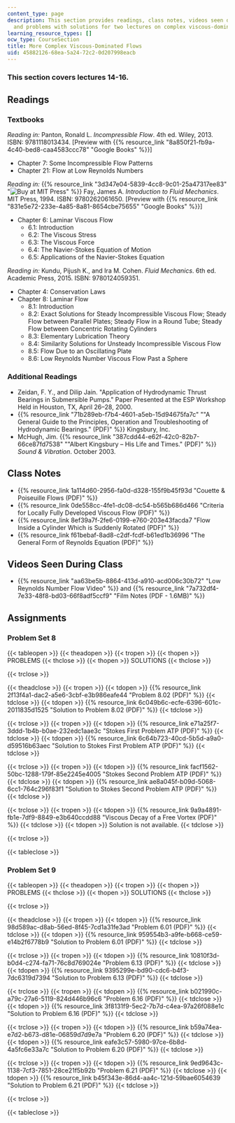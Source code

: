 ```yaml
---
content_type: page
description: This section provides readings, class notes, videos seen during class,
  and problems with solutions for two lectures on complex viscous-dominated flows.
learning_resource_types: []
ocw_type: CourseSection
title: More Complex Viscous-Dominated Flows
uid: 45882126-68ea-5a24-72c2-0d207998eacb
---
```


### This section covers lectures 14-16.

Readings
--------

### Textbooks

_Reading in:_ Panton, Ronald L. _Incompressible Flow_. 4th ed. Wiley, 2013. ISBN: 9781118013434. \[Preview with {{% resource_link "8a850f21-fb9a-4c40-bed8-caa4583ccc78" "Google Books" %}}\]

*   Chapter 7: Some Incompressible Flow Patterns
*   Chapter 21: Flow at Low Reynolds Numbers

_Reading in:_ {{% resource_link "3d347e04-5839-4cc8-9c01-25a47317ee83" "![Buy at MIT Press](/images/mp_logo.gif)" %}} Fay, James A. _Introduction to Fluid Mechanics_. MIT Press, 1994. ISBN: 9780262061650. \[Preview with {{% resource_link "831e5e72-233e-4a85-8a81-8654cbe75655" "Google Books" %}}\]

*   Chapter 6: Laminar Viscous Flow
    *   6.1: Introduction
    *   6.2: The Viscous Stress
    *   6.3: The Viscous Force
    *   6.4: The Navier-Stokes Equation of Motion
    *   6.5: Applications of the Navier-Stokes Equation

_Reading in:_ Kundu, Pijush K., and Ira M. Cohen. _Fluid Mechanics_. 6th ed. Academic Press, 2015. ISBN: 9780124059351.

*   Chapter 4: Conservation Laws
*   Chapter 8: Laminar Flow
    *   8.1: Introduction
    *   8.2: Exact Solutions for Steady Incompressible Viscous Flow; Steady Flow between Parallel Plates; Steady Flow in a Round Tube; Steady Flow between Concentric Rotating Cylinders
    *   8.3: Elementary Lubrication Theory
    *   8.4: Similarity Solutions for Unsteady Incompressible Viscous Flow
    *   8.5: Flow Due to an Oscillating Plate
    *   8.6: Low Reynolds Number Viscous Flow Past a Sphere

### Additional Readings

*   Zeidan, F. Y., and Dilip Jain. "Application of Hydrodynamic Thrust Bearings in Submersible Pumps." Paper Presented at the ESP Workshop Held in Houston, TX, April 26–28, 2000.
*   {{% resource_link "71b289eb-f7b4-4601-a5eb-15d94675fa7c" "\"A General Guide to the Principles, Operation and Troubleshooting of Hydrodynamic Bearings.\" (PDF)" %}} Kingsbury, Inc.
*   McHugh, Jim. {{% resource_link "387cdd44-e62f-42c0-82b7-66ce87fd7538" "\"Albert Kingsbury – His Life and Times.\" (PDF)" %}} _Sound & Vibration_. October 2003.

Class Notes
-----------

*   {{% resource_link 1a114d60-2956-fa0d-d328-155f9b45f93d "Couette & Poiseuille Flows (PDF)" %}}
*   {{% resource_link 0de558cc-4fe1-dc08-dc54-b565b686d466 "Criteria for Locally Fully Developed Viscous Flow (PDF)" %}}
*   {{% resource_link 8ef39a7f-2fe6-0199-e760-203e43facda7 "Flow Inside a Cylinder Which is Suddenly Rotated (PDF)" %}}
*   {{% resource_link f61bebaf-8ad8-c2df-fcdf-b61ed1b36996 "The General Form of Reynolds Equation (PDF)" %}}

Videos Seen During Class
------------------------

*   {{% resource_link "aa63be5b-8864-413d-a910-acd006c30b72" "Low Reynolds Number Flow Video" %}} and {{% resource_link "7a732df4-7e33-48f8-bd03-66f8adf5ccf9" "Film Notes (PDF - 1.6MB)" %}}

Assignments
-----------

### Problem Set 8

{{< tableopen >}}
{{< theadopen >}}
{{< tropen >}}
{{< thopen >}}
PROBLEMS
{{< thclose >}}
{{< thopen >}}
SOLUTIONS
{{< thclose >}}

{{< trclose >}}

{{< theadclose >}}
{{< tropen >}}
{{< tdopen >}}
{{% resource_link 2f13f4a1-dac2-a5e6-3cbf-e3b986eafe44 "Problem 8.02 (PDF)" %}}
{{< tdclose >}}
{{< tdopen >}}
{{% resource_link 6c049b6c-ecfe-6396-601c-2011835d1525 "Solution to Problem 8.02 (PDF)" %}}
{{< tdclose >}}

{{< trclose >}}
{{< tropen >}}
{{< tdopen >}}
{{% resource_link e71a25f7-3ddd-1b4b-b0ae-232edc1aae3c "Stokes First Problem ATP (PDF)" %}}
{{< tdclose >}}
{{< tdopen >}}
{{% resource_link 6c64b723-40cd-5b5d-a9a0-d59516b63aec "Solution to Stokes First Problem ATP (PDF)" %}}
{{< tdclose >}}

{{< trclose >}}
{{< tropen >}}
{{< tdopen >}}
{{% resource_link facf1562-50bc-1288-179f-85e2245e4005 "Stokes Second Problem ATP (PDF)" %}}
{{< tdclose >}}
{{< tdopen >}}
{{% resource_link ae8a045f-b09d-5068-6cc1-764c296f83f1 "Solution to Stokes Second Problem ATP (PDF)" %}}
{{< tdclose >}}

{{< trclose >}}
{{< tropen >}}
{{< tdopen >}}
{{% resource_link 9a9a4891-fb1e-7df9-8849-e3b640ccdd88 "Viscous Decay of a Free Vortex (PDF)" %}}
{{< tdclose >}}
{{< tdopen >}}
Solution is not available.
{{< tdclose >}}

{{< trclose >}}

{{< tableclose >}}

### Problem Set 9

{{< tableopen >}}
{{< theadopen >}}
{{< tropen >}}
{{< thopen >}}
PROBLEMS
{{< thclose >}}
{{< thopen >}}
SOLUTIONS
{{< thclose >}}

{{< trclose >}}

{{< theadclose >}}
{{< tropen >}}
{{< tdopen >}}
{{% resource_link 98d589ac-d8ab-56ed-8f45-7cd1a31fe3ad "Problem 6.01 (PDF)" %}}
{{< tdclose >}}
{{< tdopen >}}
{{% resource_link 959554b3-a9fe-b668-ce59-e14b2f6778b9 "Solution to Problem 6.01 (PDF)" %}}
{{< tdclose >}}

{{< trclose >}}
{{< tropen >}}
{{< tdopen >}}
{{% resource_link 10810f3d-b0d4-c274-fa71-76c8d769024e "Problem 6.13 (PDF)" %}}
{{< tdclose >}}
{{< tdopen >}}
{{% resource_link 9395299e-bd90-cdc6-b4f3-7dc6319d7394 "Solution to Problem 6.13 (PDF)" %}}
{{< tdclose >}}

{{< trclose >}}
{{< tropen >}}
{{< tdopen >}}
{{% resource_link b021990c-a79c-27a6-5119-824d446b96c6 "Problem 6.16 (PDF)" %}}
{{< tdclose >}}
{{< tdopen >}}
{{% resource_link 3f8131f9-5ec2-7b7d-c4ea-97a26f088e1c "Solution to Problem 6.16 (PDF)" %}}
{{< tdclose >}}

{{< trclose >}}
{{< tropen >}}
{{< tdopen >}}
{{% resource_link b59a74ea-e7d2-b673-d81e-06859d7d9e7a "Problem 6.20 (PDF)" %}}
{{< tdclose >}}
{{< tdopen >}}
{{% resource_link eafe3c57-5980-97ce-6b8d-4a5fc6e33a7c "Solution to Problem 6.20 (PDF)" %}}
{{< tdclose >}}

{{< trclose >}}
{{< tropen >}}
{{< tdopen >}}
{{% resource_link 9ed9643c-1138-7cf3-7851-28ce21f5b92b "Problem 6.21 (PDF)" %}}
{{< tdclose >}}
{{< tdopen >}}
{{% resource_link b45f343e-86d4-aa4c-121d-59bae6054639 "Solution to Problem 6.21 (PDF)" %}}
{{< tdclose >}}

{{< trclose >}}

{{< tableclose >}}